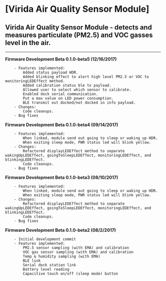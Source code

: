 # [Virida Air Quality Sensor Module]
## Virida Air Quality Sensor Module - detects and measures particulate (PM2.5) and VOC gasses level in the air.

----
**Firmware Development Beta 0.1.0-beta5 (12/16/2017)**
```
    - Features implemented:
        Added status payload HDR.
        Added blinking effect to alert high level PM2.5 or VOC to monitoringLEDEffect method.
        Added calibration status ble tx payload.
        Allowed user to select which sensor to calibrate.
        Enabled dock serial communication.
        Put a max value on LED power consumption.
        BLE transmit out docked/not docked in info payload.
    - Changes:
        Code cleanups.
    - Bug fixes
```
**Firmware Development Beta 0.1.0-beta4 (09/14/2017)**
```
    - Features implemented:
        When linked, module send out going to sleep or waking up HDR.
        When exiting sleep mode, PWR status led will blink yellow.
    - Changes:
        Refactored displayLEDEffect method to separate wakingUpLEDEffect, goingToSleepLEDEffect, monitoringLEDEffect, and blinkingLEDEffect.
        Code cleanups.
    - Bug fixes
```
**Firmware Development Beta 0.1.0-beta3 (08/10/2017)**
```
    - Features implemented:
        When linked, module send out going to sleep or waking up HDR.
        When exiting sleep mode, PWR status led will blink yellow.
    - Changes:
        Refactored displayLEDEffect method to separate wakingUpLEDEffect, goingToSleepLEDEffect, monitoringLEDEffect, and blinkingLEDEffect.
        Code cleanups.
    - Bug fixes
```
**Firmware Development Beta 0.1.0-beta2 (08/2/2017)**
```
    - Initial development commit
    - Features implemented:
        PM2.5 sensor sampling (with EMA) and calibration
        VOC gas sensor sampling (with EMA) and calibration
        Temp & humidity sampling (with EMA)
        BLE link
        Serial dock station link
        Battery level reading
        Capacitive touch on/off (sleep mode) button
```
